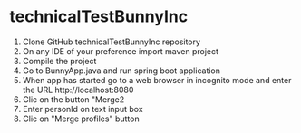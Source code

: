 # technicalTestBunnyInc

1. Clone GitHub technicalTestBunnyInc repository
2. On any IDE of your preference import maven project
3. Compile the project
4. Go to BunnyApp.java and run spring boot application
5. When app has started go to a web browser in incognito mode and enter the URL http://localhost:8080
6. Clic on the button "Merge2
7. Enter personId on text input box
8. Clic on "Merge profiles" button
